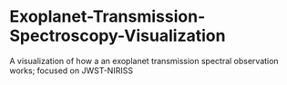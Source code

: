 # Exoplanet-Transmission-Spectroscopy-Visualization
A visualization of how a an exoplanet transmission spectral observation works; focused on JWST-NIRISS

